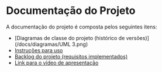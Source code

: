 # Documentação do Projeto

A documentação do projeto é composta pelos seguintes itens: 
 - [Diagramas de classe do projeto (histórico de versões)](/docs/diagramas/UML 3.png)
 - [Instruções para uso](/docs/instrucoes.md)
 - [Backlog do projeto (requisitos implementados)](/docs/backlog.md)
 - [Link para o vídeo de apresentação](https://youtu.be/pKYofId8574) 


